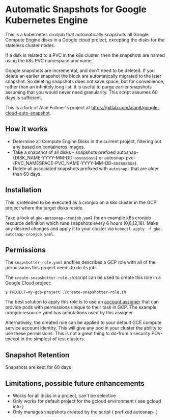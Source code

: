 # Automatic Snapshots for Google Kubernetes Engine

This is a kubernetes cronjob that automatically snapshots all Google Compute Engine disks in a Google cloud project, excepting the disks for the stateless cluster nodes.

If a disk is related to a PVC in the k8s cluster, then the snapshots are named using the k8s PVC namespace and name.

Google snapshots are incremental, and don't need to be deleted. If you delete an earlier snapshot the block are automatically migrated to the later snapshot.  So deleting snapshots does not save space, but for convenience, rather than an infinitely long list, it is useful to purge earlier snapshots assuming that you would never need granularity. This script assumes 60 days is sufficient.

This is a fork of Alan Fullmer's project at https://gitlab.com/alan8/google-cloud-auto-snapshot.


## How it works

- Determine all Compute Engine Disks in the current project, filtering out any based on containeros images.
- Take a snapshot of all disks - snapshots prefixed autosnap-{DISK_NAME-YYYY-MM-DD-sssssssss} or autosnap-pvc-{PVC_NAMESPACE-PVC_NAME-YYYY-MM-DD-sssssssss}.
- Delete all associated snapshots prefixed with `autosnap-` that are older than 60 days.


## Installation

This is intended to be executed as a cronjob on a k8s cluster in the GCP project where the target disks reside.

Take a look at `gke-autosnap-cronjob.yaml` for an example k8s cronjob resource definition which runs snapshots every 6 hours (0,6,12,18).
Make any desired changes and apply it to your cluster via `kubectl apply -f gke-autosnap-cronjob.yaml`.


## Permissions

The `snapshotter-role.yaml` andfiles describes a GCP role with all of the permissions this
project needs to do its job. 

The `create-snapshotter-role.sh` script can be used to create this role in a Google Cloud project:

	$ PROJECT=my-gcp-project ./create-snapshotter-role.sh

The best solution to apply this role is to use an [account assigner][1] that can provide pods
with permissions unique to their task in GCP. The example cronjob resource yaml has annotations used by this assigner.

Alternatively, the created role can be applied to your default GCE compute service account identity.
This will give any pod in your cluster the ability to use these permissions. This is not a great thing
to do-from a security POV-except in the simplest of test clusters.

[1]: https://github.com/imduffy15/k8s-gke-service-account-assigner


## Snapshot Retention

Snapshots are kept for 60 days


## Limitations, possible future enhancements
* Works for all disks in a project, can't be selective
* Only works for default project for the gcloud environment ( see  gcloud info )
* Only manages snapshots created by the script ( prefixed autosnap- )
